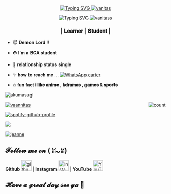 ## <!-- Typing SVG -->
<p align="center">
    <a href="https://git.io/J0hKr">
        <img
        src="https://readme-typing-svg.herokuapp.com?size=30&width=800&lines=𝐊𝐨𝐧𝐧𝐢𝐜𝐡𝐢𝐰𝐚𝐚𝐚+𝐖𝐞𝐥𝐜𝐨𝐦𝐞+𝐭𝐨+𝐦𝐲+𝐩𝐫𝐨𝐟𝐢𝐥𝐞..."
            alt="Typing SVG"
        />
    </a>
<a href="https://imgbb.com/"><img src="https://i.ibb.co/SwPDgx0/a58e55bb82120cbeed6a09e6613eb82b.gif" alt="vanitas" border="0"></a>
    <!-- Typing SVG -->
<p align="center">
<a href="https://git.io/J0hKr">
        <img
        src="https://readme-typing-svg.herokuapp.com?font=Courgette&size=30&color=1B961A&lines=Hi....%F0%9F%91%8B.....;It's+me....;Guess+who%3F;akuma+%F0%9F%98%8D"
            alt="Typing SVG"
        /> <a href="https://imgbb.com/"><img src="https://i.ibb.co/hHGf8rg/vanitass.gif" alt="vanitass" border="0"></a>
<h3 align="center">| 𝐋𝐞𝐚𝐫𝐧𝐞𝐫 | 𝐒𝐭𝐮𝐝𝐞𝐧𝐭 |</h3>

- 😈 𝐃𝐞𝐦𝐨𝐧 𝐋𝐨𝐫𝐝 !!

- ☘️ 𝐈'𝐦 𝐚 𝐁𝐂𝐀 𝐬𝐭𝐮𝐝𝐞𝐧𝐭

- 🤍 𝐫𝐞𝐥𝐚𝐭𝐢𝐨𝐧𝐬𝐡𝐢𝐩 𝐬𝐭𝐚𝐭𝐮𝐬 𝐬𝐢𝐧𝐠𝐥𝐞

- ✨ 𝐡𝐨𝐰 𝐭𝐨 𝐫𝐞𝐚𝐜𝐡 𝐦𝐞 ... [![WhatsApp carter](https://img.shields.io/badge/WhatsApp-25D366?style=for-the-badge&logo=whatsapp&logoColor=white)](https://wa.me/917892202052)

- 🔥 𝐟𝐮𝐧 𝐟𝐚𝐜𝐭 **𝐢 𝐥𝐢𝐤𝐞 𝐚𝐧𝐢𝐦𝐞 , 𝐤𝐝𝐫𝐚𝐦𝐚𝐬 , 𝐠𝐚𝐦𝐞𝐬 & 𝐬𝐩𝐨𝐫𝐭𝐬**

<p align="left"> <img src="https://komarev.com/ghpvc/?username=akumasugi&label=Profile%20views&color=0e75b6&style=flat" alt="akumasugi" /> </p>
<p align="left"> <a href="https://github-profile-trophy.vercel.app/?username=ryo-ma&no-frame=true

<img src="https://github-profile-trophy.vercel.app/?username=akuma-demon" alt="akuma-demon" /></a> </p>
  
 
<img align="right" alt="count" src="https://count.getloli.com/get/@:akuma-demon?theme=rule34">
  

<a href="https://imgbb.com/"><img src="https://i.ibb.co/VYpQHTC/vaannitas.gif" alt="vaannitas" border="0"></a>
  
[![spotify-github-profile](https://spotify-github-profile.vercel.app/api/view?uid=0bayzsrvnvivnrnxg4te2b1vb&cover_image=true&theme=default)](https://github.com/akuma-demon/akuma-demon)

<img src="https://github-readme-stats.vercel.app/api?username=akumasugi&show_icons=true&theme=blue&show_owner=true&count_private=true">
  
  

  
  
<a href="https://imgbb.com/"><img src="https://i.ibb.co/3T9gkCg/jeanne.webp" alt="jeanne" border="0"></a>


## 𝓕𝓸𝓵𝓵𝓸𝔀 𝓶𝓮 𝓸𝓷 ( ꈍᴗꈍ)
**Github** [<img src="https://img.icons8.com/nolan/240/github.png" alt='github' height='32'>](https://github.com/akuma-demon) | **Instagram** [<img src="https://img.icons8.com/nolan/240/instagram-new.png" alt='instagram' height='32'>](https://www.instagram.com/akuma__24/) | **YouTube** [<img src="https://img.icons8.com/nolan/240/youtube.png" alt='YouTube' height='32'>](https://www.youtube.com/channel/UChrGVH0nOxMg6zk6YAr2TXg)


## 𝓗𝓪𝓿𝓮 𝓪 𝓰𝓻𝓮𝓪𝓽 𝓭𝓪𝔂 𝓼𝓮𝓮 𝔂𝓪 💫
